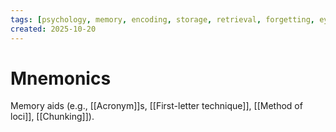 ```yaml
---
tags: [psychology, memory, encoding, storage, retrieval, forgetting, eyewitness, amnesia, alzheimers, cte]
created: 2025-10-20
---
```

# Mnemonics

Memory aids (e.g., [[Acronym]]s, [[First-letter technique]], [[Method of loci]], [[Chunking]]).

